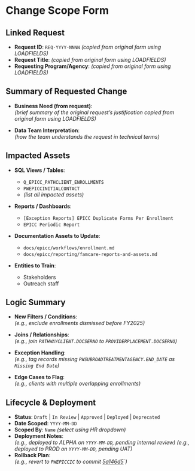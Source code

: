# Change Scope Form

## Linked Request

- **Request ID**: `REQ-YYYY-NNNN` *(copied from original form using LOADFIELDS)*
- **Request Title**: *(copied from original form using LOADFIELDS)*
- **Requesting Program/Agency**: *(copied from original form using LOADFIELDS)*

## Summary of Requested Change

- **Business Need (from request)**:  
  *(brief summary of the original request’s justification copied from original form using LOADFIELDS)*

- **Data Team Interpretation**:  
  *(how the team understands the request in technical terms)*

## Impacted Assets

- **SQL Views / Tables**:  
  - `Q_EPICC_PATHCLIENT_ENROLLMENTS`
  - `PWEPICCINITIALCONTACT`
  - *(list all impacted assets)*

- **Reports / Dashboards**:  
  - `[Exception Reports] EPICC Duplicate Forms Per Enrollment`
  - `EPICC Periodic Report`

- **Documentation Assets to Update**:  
  - `docs/epicc/workflows/enrollment.md`
  - `docs/epicc/reporting/famcare-reports-and-assets.md`

- **Entities to Train**:
  - Stakeholders
  - Outreach staff

## Logic Summary

- **New Filters / Conditions**:  
  *(e.g., exclude enrollments dismissed before FY2025)*

- **Joins / Relationships**:  
  *(e.g., join `PATHWAYCLIENT.DOCSERNO` to `PROVIDERPLACEMENT.DOCSERNO`)*

- **Exception Handling**:  
  *(e.g., tag records missing `PWSUBROADTREATMENTAGENCY.END_DATE` as `Missing End Date`)*

- **Edge Cases to Flag**:  
  *(e.g., clients with multiple overlapping enrollments)*

## Lifecycle & Deployment

- **Status**: `Draft` | `In Review` | `Approved` | `Deployed` | `Deprecated`
- **Date Scoped**: `YYYY-MM-DD`
- **Scoped By**: `Name`
  *(select using HR dropdown)*
- **Deployment Notes**:  
  *(e.g., deployed to ALPHA on `YYYY-MM-DD`, pending internal review)*
  *(e.g., deployed to PROD on `YYYY-MM-DD`, pending UAT)*
- **Rollback Plan**:  
  *(e.g., revert to `PWEPICCIC` to commit [5a146d5](https://github.com/bradleywing/FAMCare-HTML-Form-Code/commit/5a146d5fee676cc33c8a183905e106cda6eb6740)`)*
